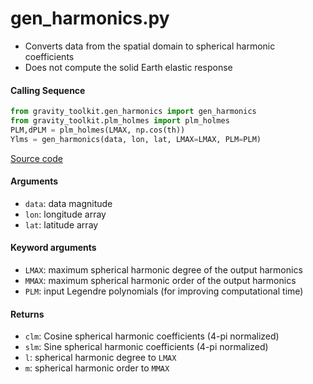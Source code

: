 gen_harmonics.py
================

- Converts data from the spatial domain to spherical harmonic coefficients
- Does not compute the solid Earth elastic response

#### Calling Sequence
```python
from gravity_toolkit.gen_harmonics import gen_harmonics
from gravity_toolkit.plm_holmes import plm_holmes
PLM,dPLM = plm_holmes(LMAX, np.cos(th))
Ylms = gen_harmonics(data, lon, lat, LMAX=LMAX, PLM=PLM)
```
[Source code](https://github.com/tsutterley/read-GRACE-harmonics/blob/main/gravity_toolkit/gen_harmonics.py)

#### Arguments
- `data`: data magnitude
- `lon`: longitude array
- `lat`: latitude array

#### Keyword arguments
- `LMAX`:  maximum spherical harmonic degree of the output harmonics
- `MMAX`: maximum spherical harmonic order of the output harmonics
- `PLM`: input Legendre polynomials (for improving computational time)

#### Returns
- `clm`: Cosine spherical harmonic coefficients (4-pi normalized)
- `slm`: Sine spherical harmonic coefficients (4-pi normalized)
- `l`: spherical harmonic degree to `LMAX`
- `m`: spherical harmonic order to `MMAX`
